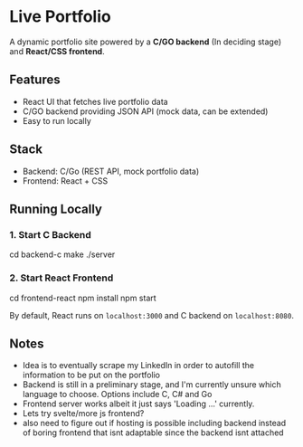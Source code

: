# Live Portfolio

A dynamic portfolio site powered by a **C/GO backend** (In deciding stage) and **React/CSS frontend**.

## Features

- React UI that fetches live portfolio data
- C/GO backend providing JSON API (mock data, can be extended)
- Easy to run locally

## Stack

- Backend: C/Go (REST API, mock portfolio data)
- Frontend: React + CSS

## Running Locally

### 1. Start C Backend

cd backend-c
make
./server

### 2. Start React Frontend
cd frontend-react
npm install
npm start

By default, React runs on `localhost:3000` and C backend on `localhost:8080`.

## Notes

- Idea is to eventually scrape my LinkedIn in order to autofill the information to be put on the portfolio 
- Backend is still in a preliminary stage, and I'm currently unsure which language to choose. Options include C, C# and Go
- Frontend server works albeit it just says 'Loading ...' currently.
- Lets try svelte/more js frontend?
- also need to figure out if hosting is possible including backend instead of boring frontend that isnt adaptable since the backend isnt attached